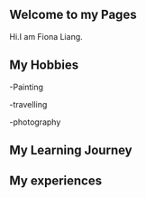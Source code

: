 ## Welcome to my Pages
Hi.I am Fiona Liang.

## My Hobbies

-Painting

-travelling

-photography

## My Learning Journey

## My experiences

